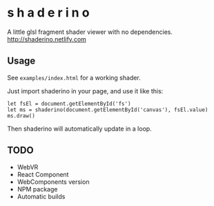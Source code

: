 # s h a d e r i n o

A little glsl fragment shader viewer with no dependencies.
http://shaderino.netlify.com

## Usage

See `examples/index.html` for a working shader.

Just import shaderino in your page, and use it like this:

    let fsEl = document.getElementById('fs')
    let ms = shaderino(document.getElementById('canvas'), fsEl.value)
    ms.draw()

Then shaderino will automatically update in a loop.

## TODO

- WebVR
- React Component
- WebComponents version
- NPM package
- Automatic builds
